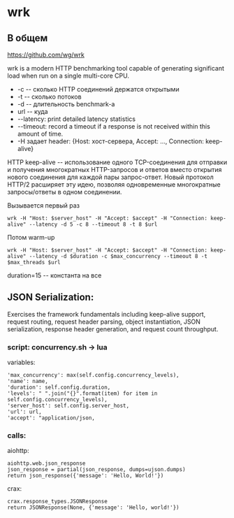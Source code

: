 # wrk 
##  В общем
https://github.com/wg/wrk

wrk is a modern HTTP benchmarking tool capable of generating significant load when run on a single multi-core CPU.


* -с -- сколько HTTP соединений держатся открытыми
* -t -- сколько потоков
* -d -- длительность benchmark-а
* url -- куда
* --latency: print detailed latency statistics
* --timeout: record a timeout if a response is not received within this amount of time.
* -H задает header: {Host: хост-сервера, Accept: ..., Connection: keep-alive}

HTTP keep-alive -- использование одного TCP-соединения для отправки и получения многократных HTTP-запросов и ответов вместо открытия нового соединения для каждой пары запрос-ответ. Новый протокол HTTP/2 расширяет эту идею, позволяя одновременные многократные запросы/ответы в одном соединении.

Вызывается первый раз
```
wrk -H "Host: $server_host" -H "Accept: $accept" -H "Connection: keep-alive" --latency -d 5 -c 8 --timeout 8 -t 8 $url
```

Потом warm-up
```
wrk -H "Host: $server_host" -H "Accept: $accept" -H "Connection: keep-alive" --latency -d $duration -c $max_concurrency --timeout 8 -t $max_threads $url
```
duration=15 -- константа на все 

## JSON Serialization:

Exercises the framework fundamentals including keep-alive support, request routing, request header parsing, object instantiation, JSON serialization, response header generation, and request count throughput.

### script: concurrency.sh -> lua
variables: 

```buildoutcfg
'max_concurrency': max(self.config.concurrency_levels),
'name': name,
'duration': self.config.duration,
'levels': " ".join("{}".format(item) for item in self.config.concurrency_levels),
'server_host': self.config.server_host,
'url': url,
'accept': "application/json,
```

### calls:

aiohttp:
```buildoutcfg
aiohttp.web.json_response
json_response = partial(json_response, dumps=ujson.dumps)
return json_response({'message': 'Hello, World!'})
```

crax:
```buildoutcfg
crax.response_types.JSONResponse
return JSONResponse(None, {'message': 'Hello, world!'})
```






